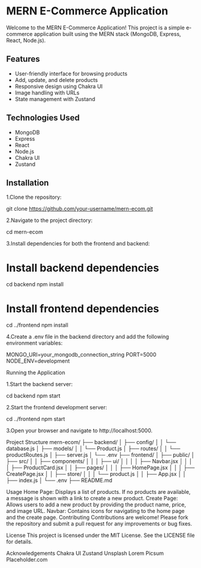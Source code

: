 # MERN E-Commerce Application

Welcome to the MERN E-Commerce Application! This project is a simple e-commerce application built using the MERN stack (MongoDB, Express, React, Node.js).

## Features

- User-friendly interface for browsing products
- Add, update, and delete products
- Responsive design using Chakra UI
- Image handling with URLs
- State management with Zustand

## Technologies Used

- MongoDB
- Express
- React
- Node.js
- Chakra UI
- Zustand

## Installation

1.Clone the repository:

git clone https://github.com/your-username/mern-ecom.git

2.Navigate to the project directory:

cd mern-ecom

3.Install dependencies for both the frontend and backend:

# Install backend dependencies
cd backend
npm install

# Install frontend dependencies
cd ../frontend
npm install

4.Create a .env file in the backend directory and add the following environment variables:

MONGO_URI=your_mongodb_connection_string
PORT=5000
NODE_ENV=development


Running the Application

1.Start the backend server:

cd backend
npm start

2.Start the frontend development server:

cd ../frontend
npm start

3.Open your browser and navigate to http://localhost:5000.

Project Structure
mern-ecom/
├── backend/
│   ├── config/
│   │   └── database.js
│   ├── models/
│   │   └── Product.js
│   ├── routes/
│   │   └── productRoutes.js
│   ├── server.js
│   └── .env
├── frontend/
│   ├── public/
│   ├── src/
│   │   ├── components/
│   │   │   ├── ui/
│   │   │   │   ├── Navbar.jsx
│   │   │   │   ├── ProductCard.jsx
│   │   ├── pages/
│   │   │   ├── HomePage.jsx
│   │   │   ├── CreatePage.jsx
│   │   ├── store/
│   │   │   └── product.js
│   │   ├── App.jsx
│   │   ├── index.js
│   └── .env
├── README.md


Usage
Home Page: Displays a list of products. If no products are available, a message is shown with a link to create a new product.
Create Page: Allows users to add a new product by providing the product name, price, and image URL.
Navbar: Contains icons for navigating to the home page and the create page.
Contributing
Contributions are welcome! Please fork the repository and submit a pull request for any improvements or bug fixes.

License
This project is licensed under the MIT License. See the LICENSE file for details.

Acknowledgements
Chakra UI
Zustand
Unsplash
Lorem Picsum
Placeholder.com
